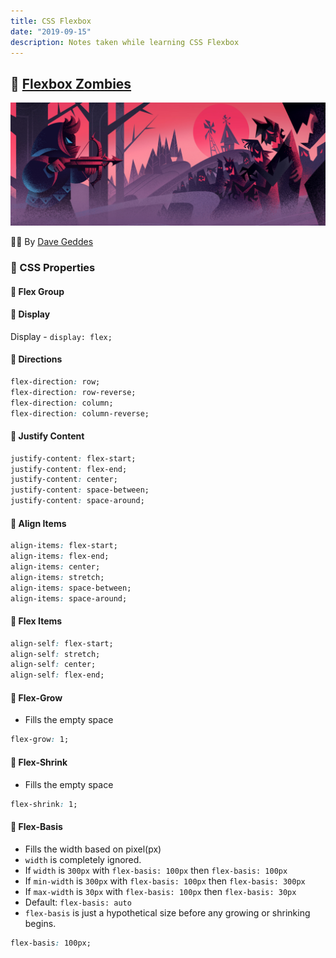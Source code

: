 ```yaml
---
title: CSS Flexbox
date: "2019-09-15"
description: Notes taken while learning CSS Flexbox
---
```


## 🚀 [Flexbox Zombies](https://flexboxzombies.com/p/flexbox-zombies)

![Hero Image](images/fbz-banner.jpg)

👨‍💻 By [Dave Geddes](http://gedd.ski/)

### 🎈 CSS Properties

#### 🌹 Flex Group

#### 🌟 Display

Display - `display: flex;`

#### 🌟 Directions

```css
flex-direction: row;
flex-direction: row-reverse;
flex-direction: column;
flex-direction: column-reverse;
```

#### 🌟 Justify Content

```css
justify-content: flex-start;
justify-content: flex-end;
justify-content: center;
justify-content: space-between;
justify-content: space-around;
```

#### 🌟 Align Items

```css
align-items: flex-start;
align-items: flex-end;
align-items: center;
align-items: stretch;
align-items: space-between;
align-items: space-around;
```

#### 🌹 Flex Items

```css
align-self: flex-start;
align-self: stretch;
align-self: center;
align-self: flex-end;
```

#### 🌟 Flex-Grow

- Fills the empty space

```css
flex-grow: 1;
```

#### 🌟 Flex-Shrink

- Fills the empty space

```css
flex-shrink: 1;
```

#### 🌟 Flex-Basis

- Fills the width based on pixel(px)
- `width` is completely ignored.
- If `width` is `300px` with `flex-basis: 100px` then `flex-basis: 100px`
- If `min-width` is `300px` with `flex-basis: 100px` then `flex-basis: 300px`
- If `max-width` is `30px` with `flex-basis: 100px` then `flex-basis: 30px`
- Default: `flex-basis: auto`
- `flex-basis` is just a hypothetical size before any growing or shrinking begins.

```css
flex-basis: 100px;
```
